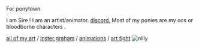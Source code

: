 




For ponytown 

I am Sire ! I am an artist/animator. [discord.](https://discordapp.com/users/467102810450690049) Most of my ponies are my ocs or bloodborne characters .

[all of my art](https://toyhou.se/niaII) /
[inster graham](https://www.instagram.com/niallbastille?igsh=MXUzbHM2dXYyZGs5NQ==) /
[animations](https://youtube.com/@lydsarchives) /
[art fight](https://artfight.net/~niaII)
![nilly](https://file.garden/ZdtHirwq23DtX7dh/78817072_OLWk7XvKWe6G9Zv.gif)
